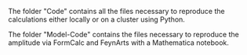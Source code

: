The folder "Code" contains all the files necessary to reproduce the calculations either locally or on a cluster using Python.

The folder "Model-Code" contains the files necessary to reproduce the amplitude via FormCalc and FeynArts with a Mathematica notebook.
